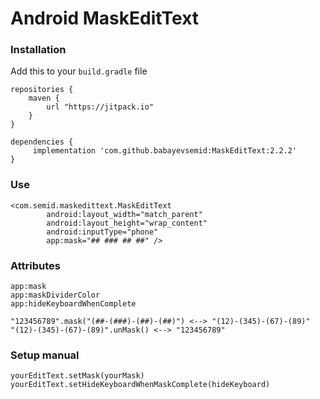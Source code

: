 # Android MaskEditText

### Installation

Add this to your ```build.gradle``` file

```
repositories {
    maven {
        url "https://jitpack.io"
    }
}

dependencies {
     implementation 'com.github.babayevsemid:MaskEditText:2.2.2'
}

```

### Use

```
<com.semid.maskedittext.MaskEditText
        android:layout_width="match_parent"
        android:layout_height="wrap_content"
        android:inputType="phone"
        app:mask="## ### ## ##" />
```
 
### Attributes
  
```
app:mask
app:maskDividerColor
app:hideKeyboardWhenComplete

"123456789".mask("(##-(###)-(##)-(##)") <--> "(12)-(345)-(67)-(89)"
"(12)-(345)-(67)-(89)".unMask() <--> "123456789"
```

### Setup manual
 
```
yourEditText.setMask(yourMask)
yourEditText.setHideKeyboardWhenMaskComplete(hideKeyboard)
  
```
 
